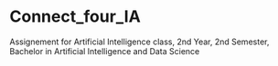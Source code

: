 # Connect_four_IA
Assignement for Artificial Intelligence class, 2nd Year, 2nd Semester, Bachelor in Artificial Intelligence and Data Science 
